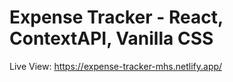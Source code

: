 # Expense Tracker - React, ContextAPI, Vanilla CSS 

Live View: https://expense-tracker-mhs.netlify.app/
